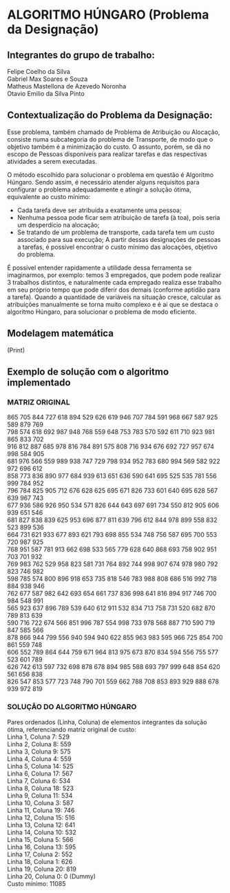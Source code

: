 # ALGORITMO HÚNGARO (Problema da Designação)

## Integrantes do grupo de trabalho:

Felipe Coelho da Silva<br>
Gabriel Max Soares e Souza<br>
Matheus Mastellona de Azevedo Noronha<br>
Otavio Emilio da Silva Pinto<br>

## Contextualização do <b>Problema da Designação</b>:

Esse problema, também chamado de Problema de Atribuição ou Alocação, consiste numa subcategoria do problema de Transporte, de modo que o objetivo também é a minimização do custo. O assunto, porém, se dá no escopo de Pessoas disponíveis para realizar tarefas e das respectivas atividades a serem executadas.<br>

O método escolhido para solucionar o problema em questão é Algoritmo Húngaro. Sendo assim, é necessário atender alguns requisitos para configurar o problema adequadamente e atingir a solução ótima, equivalente ao custo mínimo:
* Cada tarefa deve ser atribuída a exatamente uma pessoa;
* Nenhuma pessoa pode ficar sem atribuição de tarefa (à toa), pois seria um desperdício na alocação;
* Se tratando de um problema de transporte, cada tarefa tem um custo associado para sua execução;
A partir dessas designações de pessoas a tarefas, é possível encontrar o custo mínimo das alocações, objetivo do problema.

É possível entender rapidamente a utilidade dessa ferramenta se imaginarmos, por exemplo: temos 3 empregados, que podem pode realizar 3 trabalhos distintos, e naturalmente cada empregado realiza esse trabalho em seu próprio tempo que pode diferir dos demais (conforme aptidão para a tarefa). Quando a quantidade de variáveis na situação cresce, calcular as atribuições manualmente se torna muito complexo e é aí que se destaca o algoritmo Húngaro, para solucionar o problema de modo eficiente.

## Modelagem matemática
(Print)

## Exemplo de solução com o algoritmo implementado
### MATRIZ ORIGINAL
865 705 844 727 618 894 529 626 619 946 707 784 591 968 667 587 925 589 879 769 <br>
798 574 618 692 987 948 768 559 648 753 783 570 592 611 710 923 981 865 833 702 <br>
916 812 887 685 978 816 784 891 575 808 716 934 676 692 727 957 674 998 584 905 <br>
681 976 566 559 989 938 747 729 798 934 952 783 680 994 569 582 922 972 696 612 <br>
858 773 836 890 977 684 939 613 651 636 590 641 695 525 535 781 556 999 784 952 <br>
796 784 825 905 712 676 628 625 695 671 826 733 601 640 695 628 567 639 967 743 <br>
677 936 586 926 950 534 571 826 644 643 697 691 734 550 812 905 606 939 651 546 <br>
681 827 838 839 625 953 696 877 811 639 796 612 844 978 899 558 832 523 899 536 <br>
664 731 621 933 677 893 621 793 698 855 534 748 756 587 695 700 553 720 987 925 <br>
768 951 587 781 913 662 698 533 565 779 628 640 868 693 758 902 951 703 701 932 <br>
769 983 762 529 958 823 581 731 764 892 744 998 907 674 978 980 792 823 746 982 <br>
598 785 574 800 896 918 653 735 818 546 783 988 808 686 516 992 718 884 938 946 <br>
762 677 587 982 642 693 654 661 737 836 998 641 816 894 917 746 700 984 548 991 <br>
565 923 637 896 789 539 640 612 911 532 834 713 758 731 520 682 870 789 813 639 <br>
590 716 722 674 566 851 996 787 554 998 733 978 568 887 710 590 719 847 585 566 <br>
878 866 944 799 556 940 594 940 622 855 963 983 595 966 725 854 700 861 559 748 <br>
606 552 789 864 644 759 671 964 813 975 673 870 834 594 556 755 577 523 601 789 <br>
626 742 613 597 732 698 878 678 894 985 588 693 797 999 648 854 620 561 656 838 <br>
826 547 853 577 723 748 790 701 559 662 788 708 853 893 929 888 678 939 972 819 <br>

### SOLUÇÃO DO ALGORITMO HÚNGARO
Pares ordenados (Linha, Coluna) de elementos integrantes da solução ótima, referenciando matriz original de custo:  <br>
Linha 1, Coluna 7: 529 <br>
Linha 2, Coluna 8: 559 <br>
Linha 3, Coluna 9: 575 <br>
Linha 4, Coluna 4: 559 <br>
Linha 5, Coluna 14: 525 <br>
Linha 6, Coluna 17: 567 <br>
Linha 7, Coluna 6: 534 <br>
Linha 8, Coluna 18: 523 <br>
Linha 9, Coluna 11: 534 <br>
Linha 10, Coluna 3: 587 <br>
Linha 11, Coluna 19: 746 <br>
Linha 12, Coluna 15: 516 <br>
Linha 13, Coluna 12: 641 <br>
Linha 14, Coluna 10: 532 <br>
Linha 15, Coluna 5: 566 <br>
Linha 16, Coluna 13: 595 <br>
Linha 17, Coluna 2: 552 <br>
Linha 18, Coluna 1: 626 <br>
Linha 19, Coluna 20: 819 <br>
Linha 20, Coluna 0: 0 (Dummy) <br>
Custo mínimo: 11085 <br>
